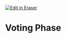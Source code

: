 <p><a target="_blank" href="https://app.eraser.io/workspace/vgqpwe4y1VYNYHooUTQX" id="edit-in-eraser-github-link"><img alt="Edit in Eraser" src="https://firebasestorage.googleapis.com/v0/b/second-petal-295822.appspot.com/o/images%2Fgithub%2FOpen%20in%20Eraser.svg?alt=media&amp;token=968381c8-a7e7-472a-8ed6-4a6626da5501"></a></p>

# Voting Phase



<!--- Eraser file: https://app.eraser.io/workspace/vgqpwe4y1VYNYHooUTQX --->